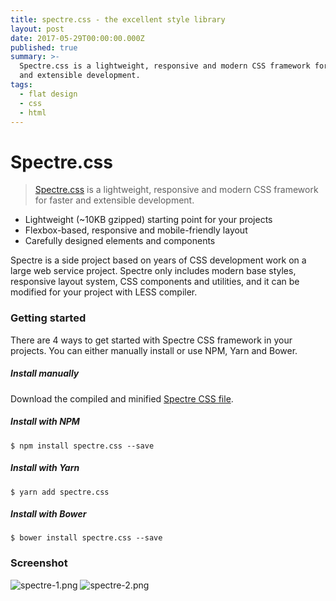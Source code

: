 ```yaml
---
title: spectre.css - the excellent style library
layout: post
date: 2017-05-29T00:00:00.000Z
published: true
summary: >-
  Spectre.css is a lightweight, responsive and modern CSS framework for faster
  and extensible development.
tags:
  - flat design
  - css
  - html
---
```



# Spectre.css

> [Spectre.css](https://picturepan2.github.io/spectre) is a lightweight, responsive and modern CSS framework for faster and extensible development.


- Lightweight (~10KB gzipped) starting point for your projects
- Flexbox-based, responsive and mobile-friendly layout
- Carefully designed elements and components

Spectre is a side project based on years of CSS development work on a large web service project. Spectre only includes modern base styles, responsive layout system, CSS components and utilities, and it can be modified for your project with LESS compiler.


### Getting started

There are 4 ways to get started with Spectre CSS framework in your projects. You can either manually install or use NPM, Yarn and Bower.

##### Install manually
Download the compiled and minified [Spectre CSS file](https://github.com/picturepan2/spectre/tree/master/docs/dist).

##### Install with NPM
`$ npm install spectre.css --save`

##### Install with Yarn
`$ yarn add spectre.css`

##### Install with Bower
`$ bower install spectre.css --save`

### Screenshot
![spectre-1.png](/post/spectre-1.png)
![spectre-2.png](/post/spectre-2.png)
